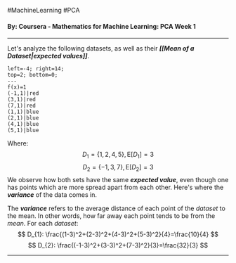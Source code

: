 #MachineLearning #PCA
#### By: Coursera - Mathematics for Machine Learning: PCA Week 1
---

Let's analyze the following datasets, as well as their ***[[Mean of a Dataset|expected values]]***.

```desmos-graph
left=-4; right=14;
top=2; bottom=0;
---
f(x)=1
(-1,1)|red
(3,1)|red
(7,1)|red
(1,1)|blue
(2,1)|blue
(4,1)|blue
(5,1)|blue
```
Where:
$$
D_{1}=\{ 1,2,4,5 \}, \text{E}[D_{1}]=3
$$
$$
D_{2}=\{ -1,3,7 \}, \text{E}[D_{2}]=3
$$
We observe how both sets have the same ***expected value***, even though one has points which are more spread apart from each other. Here's where the ***variance*** of the data comes in. 

The ***variance*** refers to the average distance of each point of the *dataset* to the mean. In other words, how far away each point tends to be from the *mean*. For each *dataset*:
$$
D_{1}: \frac{(1-3)^2+(2-3)^2+(4-3)^2+(5-3)^2}{4}=\frac{10}{4}
$$
$$
D_{2}: \frac{(-1-3)^2+(3-3)^2+(7-3)^2}{3}=\frac{32}{3}
$$


---